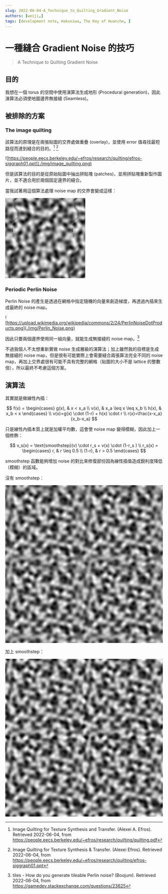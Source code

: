 ```yaml
---
slug: 2022-06-04-A_Technique_to_Quilting_Gradient_Noise
authors: [weiji,]
tags: [development note, Hakoniwa, The Key of Huanche, ]
---
```


# 一種縫合 Gradient Noise 的技巧

> A Technique to Quilting Gradient Noise

<head>
  <meta property="og:image" content="https://i.imgur.com/3acFj1y.png" />
</head>

## 目的

我想在一個 torus 的空間中使用演算法生成地形 (Procedural generation)，因此演算法必須使地圖邊界無接縫 (Seamless)。

## 被排除的方案

### The image quilting 

該算法的原理是在兩張貼圖的交界處做重疊 (overlay)，並使用 error 值尋找最短路徑而達到縫合的目的。[^image-quilting-1] [^image-quilting-2]

![https://people.eecs.berkeley.edu/~efros/research/quilting/efros-siggraph01.ppt](./img/image_quilting.png)

但是該算法的目的是從原始貼圖中抽出拼貼塊 (patches)，並用拼貼塊重新製作圖片，並不適合用於兩個固定邊界的縫合。

當我試著用這個算法處理 noise map 的交界會變成這樣：

![](./img/test-1.png)

### Periodic Perlin Noise

Perlin Noise 的產生是透過在網格中指定隨機的向量來創造梯度，再透過內插來生成最終的 noise map。

![https://upload.wikimedia.org/wikipedia/commons/2/24/PerlinNoiseDotProducts.png](./img/Perlin_Noise.png)

因此只要兩個邊界使用同一組向量，就能生成無接縫的 noise map。[^seamless-perlin]

不過我個人不太想重新實做 noise 生成層級的演算法；加上雖然我的目標是生成無接縫的 noise map，但是很有可能實際上會需要縫合兩張算法完全不同的 noise map，再加上交界處很有可能不具有完整的網格（貼圖的大小不是 lattice 的整數倍），所以最終不考慮這個方案。

## 演算法

其實就是做線性內插：

$$
f(x) =
\begin{cases}
g(x),  & x < x_a \\
v(x),  & x_a \leq x \leq x_b \\
h(x),  & x_b < x
\end{cases} \\
v(x)=g(x) \cdot (1-r) + h(x) \cdot r \\
r(x)=\frac{x-x_a}{x_b-x_a}
$$

只是線性內插本質上就是加權平均數，這會使 noise map 變得模糊，因此加上一個修飾：

$$
v_s(x) = 
\text{smoothstep}(v) \cdot r_s + v(x) \cdot (1-r_s ) \\
r_s(x) = 
\begin{cases}
r, & r \leq 0.5 \\
(1-r),  & r > 0.5
\end{cases} 
$$

smoothstep 函數能夠增加 noise 的對比來修復部份因為線性插值造成銳利度降低（模糊）的區域。

沒有 smoothstep：

![](./img/test-3.png)

加上 smoothstep：

![](./img/test-2.png)

[^image-quilting-1]: Image Quilting for Texture Synthesis and Transfer. (Alexei A. Efros). Retrieved 2022-06-04, from https://people.eecs.berkeley.edu/~efros/research/quilting/quilting.pdf
[^image-quilting-2]: Image Quilting for Texture Synthesis & Transfer. (Alexei Efros). Retrieved 2022-06-04, from https://people.eecs.berkeley.edu/~efros/research/quilting/efros-siggraph01.ppt
[^seamless-perlin]: tiles - How do you generate tileable Perlin noise? (Boojum). Retrieved 2022-06-04, from  https://gamedev.stackexchange.com/questions/23625